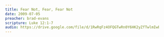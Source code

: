 ```yaml
---
title: Fear Not, Fear, Fear Not
date: 2009-07-05
preacher: brad-evans
scripture: Luke 12:1-7
audio: https://drive.google.com/file/d/1RwRqFz4OFQGTwRn0Y6HK2yZfTwlmIwBA/view
---
```

